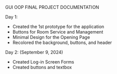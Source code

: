 GUI OOP FINAL PROJECT DOCUMENTATION

Day 1:
- Created the 1st prototype for the application
- Buttons for Room Service and Management
- Minimal Design for the Opening Page
- Recolored the background, buttons, and header

Day 2:
(September 9, 2024)
- Created Log-in Screen Forms
- Created buttons and textbox
